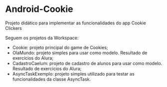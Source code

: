 # Android-Cookie
Projeto didático para implementar as funcionalidades do app Cookie Clickers

Seguem os projetos da Workspace:
  
  - Cookie: projeto principal do game de Cookies;
  - OlaMundo: projeto simples para usar como modelo. Resultado de exercícios do Alura;
  - CadastroCaelum: projeto de cadastro de alunos para usar como modelo. Resultado de exercícios do Alura;
  - AsyncTaskExemplo: projeto simples utilizado para testar as funcionalidades da classe AsyncTask.
  
